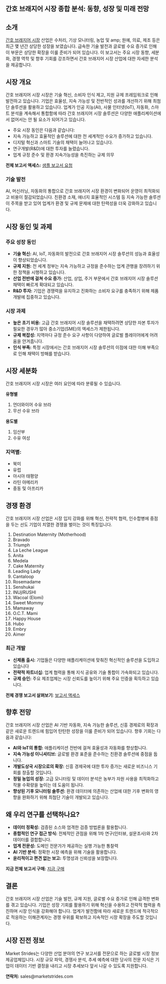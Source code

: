 <h2>간호 브래지어 시장 종합 분석: 동향, 성장 및 미래 전망</h2>
<h2>소개</h2>
<p><a href="https://marketstrides.com/report/nursing-bras-market">간호 브래지어 시장</a> 산업은 수처리, 기상 모니터링, 농업 및 amp; 원예, 의료, 제조 등은 최근 몇 년간 상당한 성장을 보였습니다. 급속한 기술 발전과 글로벌 수요 증가로 인해 이 부문은 상당한 확장을 이룰 준비가 되어 있습니다. 이 보고서는 주요 시장 동향, 세분화, 경쟁 역학 및 향후 기회를 강조하면서 간호 브래지어 시장 산업에 대한 자세한 분석을 제공합니다.</p>
<h2>시장 개요</h2>
<p>간호 브래지어 시장 시장은 기술 혁신, 소비자 인식 제고, 지원 규제 프레임워크로 인해 발전하고 있습니다. 기업은 효율성, 지속 가능성 및 전반적인 성과를 개선하기 위해 최첨단 솔루션을 활용하고 있습니다. 업계가 인공 지능(AI), 사물 인터넷(IoT), 자동화, 스마트 분석을 계속해서 통합함에 따라 간호 브래지어 시장 솔루션은 다양한 애플리케이션에서 없어서는 안 될 요소가 되어가고 있습니다.</p>
<ul>
<li>주요 시장 동인은 다음과 같습니다:</li>
<li>지속 가능하고 효율적인 솔루션에 대한 전 세계적인 수요가 증가하고 있습니다.</li>
<li>디지털 혁신과 스마트 기술의 채택이 늘어나고 있습니다.</li>
<li>연구개발(R&amp;D)에 대한 투자를 늘렸습니다.</li>
<li>업계 규정 준수 및 환경 지속가능성을 촉진하는 규제 의무</li>
</ul>
<p><strong>전체 보고서 액세스:</strong>&nbsp;<a href="https://marketstrides.com/request-sample/nursing-bras-market">샘플 보고서 요청</a></p>
<h3>기술 발전</h3>
<p>AI, 머신러닝, 자동화의 통합으로 간호 브래지어 시장 환경이 변화되어 운영이 최적화되고 비용이 절감되었습니다. 친환경 소재, 에너지 효율적인 시스템 등 지속 가능한 솔루션이 주목을 받고 있어 업계가 환경 및 규제 문제에 대한 탄력성을 더욱 강화하고 있습니다.</p>
<h2>시장 동인 및 과제</h2>
<h3>주요 성장 동인</h3>
<ul>
<li><strong>기술 혁신:</strong> AI, IoT, 자동화의 발전으로 간호 브래지어 시장 솔루션의 성능과 효율성이 향상되었습니다.</li>
<li><strong>규제 지원:</strong> 전 세계 정부는 지속 가능하고 규정을 준수하는 업계 관행을 장려하기 위한 정책을 시행하고 있습니다.</li>
<li><strong>산업 전반에 걸쳐 수요 증가:</strong> 산업, 상업, 주거 부문에서 간호 브래지어 시장 솔루션 채택이 빠르게 확대되고 있습니다.</li>
<li><strong>R&amp;D 투자:</strong> 기업은 경쟁력을 유지하고 진화하는 소비자 요구를 충족하기 위해 제품 개발에 집중하고 있습니다.</li>
</ul>
<h3>시장 과제</h3>
<ul>
<li><strong>높은 초기 비용:</strong> 고급 간호 브래지어 시장 솔루션을 채택하려면 상당한 자본 투자가 필요한 경우가 많아 중소기업(SME)의 액세스가 제한됩니다.</li>
<li><strong>규제 복잡성:</strong> 지역마다 규정 준수 요구 사항이 다양하여 글로벌 플레이어에게 어려움을 안겨줍니다.</li>
<li><strong>인식 부족:</strong> 특정 시장에서는 간호 브래지어 시장 솔루션의 이점에 대한 이해 부족으로 인해 채택이 방해를 받습니다.</li>
</ul>
<h2>시장 세분화</h2>
<p>간호 브래지어 시장 시장은 여러 요인에 따라 분류될 수 있습니다.</p>
<p><strong>유형별</strong></p>
<ol>
<li>언더와이어 수유 브라</li>
<li>무선 수유 브라</li>
</ol>
<p><strong>용도별</strong></p>
<ol>
<li>임산부</li>
<li>수유 여성</li>
</ol>
<h3>지역별:</h3>
<ul>
<li>북미</li>
<li>유럽</li>
<li>아시아 태평양</li>
<li>라틴 아메리카</li>
<li>중동 및 아프리카</li>
</ul>
<h2>경쟁 환경</h2>
<p>간호 브래지어 시장 산업은 시장 입지 강화를 위해 혁신, 전략적 협력, 인수합병에 중점을 두는 선도 기업이 치열한 경쟁을 벌이는 것이 특징입니다.</p>
<ol>
<li>Destination Maternity (Motherhood)</li>
<li>Bravado</li>
<li>Triumph</li>
<li>La Leche League</li>
<li>Anita</li>
<li>Medela</li>
<li>Cake Maternity</li>
<li>Leading Lady</li>
<li>Cantaloop</li>
<li>Rosemadame</li>
<li>Senshukai</li>
<li>INUjIRUSHI</li>
<li>Wacoal (Elomi)</li>
<li>Sweet Mommy</li>
<li>Mamaway</li>
<li>O.C.T. Mami</li>
<li>Happy House</li>
<li>Hubo</li>
<li>Embry</li>
<li>Aimer</li>
</ol>
<h3>최근 개발</h3>
<ul>
<li><strong>신제품 출시:</strong> 기업들은 다양한 애플리케이션에 맞춰진 혁신적인 솔루션을 도입하고 있습니다</li>
<li><strong>전략적 파트너십:</strong> 업계 협력을 통해 지식 공유와 기술 통합이 가속화되고 있습니다.</li>
<li><strong>규제 승인:</strong> 주요 제조업체는 시장 신뢰도를 높이기 위해 주요 인증을 획득하고 있습니다.</li>
</ul>
<p><strong>전체 경쟁 보고서 살펴보기</strong>:&nbsp;<a href="https://marketstrides.com/report/nursing-bras-market">보고서 액세스</a></p>
<h2>향후 전망</h2>
<p>간호 브래지어 시장 산업은 AI 기반 자동화, 지속 가능한 솔루션, 신흥 경제로의 확장과 같은 새로운 트렌드에 힘입어 탄탄한 성장을 이룰 준비가 되어 있습니다. 향후 기회는 다음과 같습니다:</p>
<ul>
<li><strong>AI와 IoT의 통합:</strong> 애플리케이션 전반에 걸쳐 효율성과 자동화를 향상합니다.</li>
<li><strong>지속 가능성 이니셔티브:</strong> 글로벌 환경 표준을 준수하는 친환경 솔루션에 중점을 둡니다.</li>
<li><strong>개발도상국 시장으로의 확장:</strong> 신흥 경제국에 대한 투자 증가는 새로운 비즈니스 기회를 창출할 것입니다.</li>
<li><strong>정밀 농업의 성장:</strong> 고급 모니터링 및 데이터 분석은 농부가 자원 사용을 최적화하고 작물 수확량을 높이는 데 도움이 됩니다.</li>
<li><strong>향상된 기후 모니터링 솔루션:</strong> 환경 데이터에 의존하는 산업에 대한 기후 변화의 영향을 완화하기 위해 최첨단 기술이 개발되고 있습니다.</li>
</ul>
<h2>왜 우리 연구를 선택하나요?</h2>
<ul>
<li><strong>데이터 정확성:</strong> 검증된 소스와 엄격한 검증 방법론을 활용합니다.</li>
<li><strong>종합적인 연구 접근 방식:</strong> 전체적인 관점을 위해 1차 연구(인터뷰, 설문조사)와 2차 데이터를 결합합니다.</li>
<li><strong>업계 전문성:</strong> 도메인 전문가가 제공하는 실행 가능한 통찰력</li>
<li><strong>AI 기반 분석:</strong> 정확한 시장 예측을 위해 기술을 활용합니다.</li>
<li><strong>윤리적이고 편견 없는 보고:</strong> 투명성과 신뢰성을 보장합니다.</li>
</ul>
<p><strong>지금 전체 보고서 구매:</strong>&nbsp;<a href="https://marketstrides.com/buyNow/nursing-bras-market?price=single_price">지금 구매</a></p>
<h2>결론</h2>
<p>간호 브래지어 시장 산업은 기술 발전, 규제 지원, 글로벌 수요 증가로 인해 급격한 변화를 겪고 있습니다. 기업은 성장 기회를 활용하기 위해 혁신을 수용하고 전략적 협력을 촉진하며 시장 인식을 강화해야 합니다. 업계가 발전함에 따라 새로운 트렌드에 적극적으로 적응하는 이해관계자는 경쟁 우위를 확보하고 지속적인 시장 확장을 주도할 것입니다.</p>
<h2>시장 진전 정보</h2>
<p>Market Strides는 다양한 산업 분야의 연구 보고서를 전문으로 하는 글로벌 시장 정보 제공업체입니다. 시장 규모 파악, 경쟁사 분석, 추세 예측에 대한 당사의 전문 지식은 기업이 데이터 기반 결정을 내리고 시장 추세보다 앞서 나갈 수 있도록 지원합니다.</p>
<p><strong>연락처:</strong> <a>sales@marketstrides.com</a></p>

